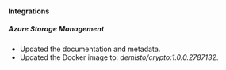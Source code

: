 
#### Integrations

##### Azure Storage Management

- Updated the documentation and metadata. 
- Updated the Docker image to: *demisto/crypto:1.0.0.2787132*.
